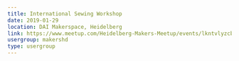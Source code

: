 ```yaml
---
title: International Sewing Workshop
date: 2019-01-29
location: DAI Makerspace, Heidelberg
link: https://www.meetup.com/Heidelberg-Makers-Meetup/events/lkntvlyzcbmc/
usergroup: makershd
type: usergroup
---
```

